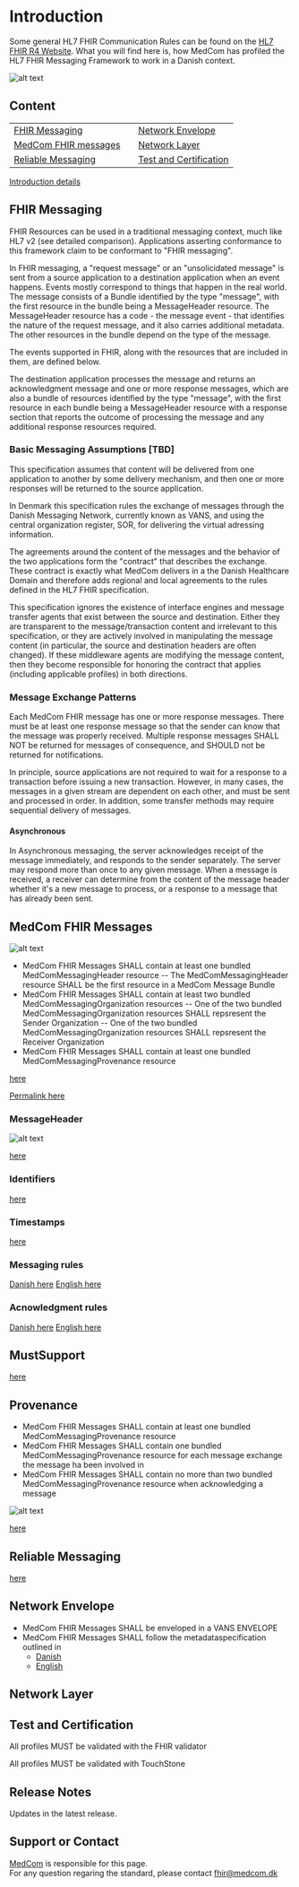 # Introduction

Some general HL7 FHIR Communication Rules can be found on the [HL7 FHIR R4 Website](http://hl7.org/fhir/R4/messaging.html). What you will find here is, how MedCom has profiled the HL7 FHIR Messaging Framework to work in a Danish context.

![alt text](https://medcomdk.github.io/MedCom-FHIR-Communication/assets/images/fhir-logo.png "HL7 FHIR")

## Content

||||
|:---|---|:---|
|[FHIR Messaging](#fhir-messaging)            ||[Network Envelope](#network-envelope)|
|[MedCom FHIR messages](#medcom-fhir-messages)||[Network Layer](#network-layer)|
|[Reliable Messaging](#reliable-messaging)    ||[Test and Certification](#test-and-certification)|

[Introduction details](/assets/documents/01-Introduction.md)

## FHIR Messaging

FHIR Resources can be used in a traditional messaging context, much like HL7 v2  (see detailed comparison). Applications asserting conformance to this framework claim to be conformant to "FHIR messaging".

In FHIR messaging, a "request message" or an "unsolicidated message" is sent from a source application to a destination application when an event happens. Events mostly correspond to things that happen in the real world. The message consists of a Bundle identified by the type "message", with the first resource in the bundle being a MessageHeader resource. The MessageHeader resource has a code - the message event - that identifies the nature of the request message, and it also carries additional metadata. The other resources in the bundle depend on the type of the message.

The events supported in FHIR, along with the resources that are included in them, are defined below.

The destination application processes the message and returns an acknowledgment message and one or more response messages, which are also a bundle of resources identified by the type "message", with the first resource in each bundle being a MessageHeader resource with a response section that reports the outcome of processing the message and any additional response resources required.

### Basic Messaging Assumptions [TBD]

This specification assumes that content will be delivered from one application to another by some delivery mechanism, and then one or more responses will be returned to the source application.

In Denmark this specification rules the exchange of messages through the Danish Messaging Network, currently known as VANS, and using the central organization register, SOR, for delivering the virtual adressing information.

The agreements around the content of the messages and the behavior of the two applications form the "contract" that describes the exchange. These contract is exactly what MedCom delivers in a the Danish Healthcare Domain and therefore adds  regional and local agreements to the rules defined in the HL7 FHIR specification.

This specification ignores the existence of interface engines and message transfer agents that exist between the source and destination. Either they are transparent to the message/transaction content and irrelevant to this specification, or they are actively involved in manipulating the message content (in particular, the source and destination headers are often changed). If these middleware agents are modifying the message content, then they become responsible for honoring the contract that applies (including applicable profiles) in both directions.

### Message Exchange Patterns

Each MedCom FHIR message has one or more response messages. There must be at least one response message so that the sender can know that the message was properly received. Multiple response messages SHALL NOT be returned for messages of consequence, and SHOULD not be returned for notifications.

In principle, source applications are not required to wait for a response to a transaction before issuing a new transaction. However, in many cases, the messages in a given stream are dependent on each other, and must be sent and processed in order. In addition, some transfer methods may require sequential delivery of messages.

#### Asynchronous

In Asynchronous messaging, the server acknowledges receipt of the message immediately, and responds to the sender separately. The server may respond more than once to any given message.
When a message is received, a receiver can determine from the content of the message header whether it's a new message to process, or a response to a message that has already been sent.

## MedCom FHIR Messages

![alt text](https://medcomdk.github.io/MedCom-FHIR-Communication/assets/images/MessagingModel.png "MedCom Messaging Model")

- MedCom FHIR Messages SHALL contain at least one bundled MedComMessagingHeader resource
-- The MedComMessagingHeader resource SHALL be the first resource in a MedCom Message Bundle
- MedCom FHIR Messages SHALL contain at least two bundled MedComMessagingOrganization resources
-- One of the two bundled MedComMessagingOrganization resources SHALL repsresent the Sender Organization
-- One of the two bundled MedComMessagingOrganization resources SHALL repsresent the Receiver Organization
- MedCom FHIR Messages SHALL contain at least one bundled MedComMessagingProvenance resource

[here](https://github.com/hl7dk/dk-medcom-messaging/blob/master/input/pagecontent/index.md)

[Permalink here](https://github.com/hl7dk/dk-medcom-messaging/blob/b23dfe00cba8aba273ca08ab7eead8228952f6c4/input/pagecontent/index.md)

### MessageHeader

![alt text](https://medcomdk.github.io/MedCom-FHIR-Communication/assets/images/MedComMessageHeader.png "MedCom Messaging Model")

[here](/assets/documents/MessageHeader.md)

### Identifiers

[here](/assets/documents/MessageHeader_Identifiers.md)

### Timestamps

[here](/assets/documents/MessageHeader_Timestamps.md)

### Messaging rules

[Danish here](/assets/documents/Rules_Messaging-DA.md)
[English here](/assets/documents/Rules_Messaging-EN.md)

### Acnowledgment rules

[Danish here](/assets/documents/Rules_Acknowledgment-DA.md)
[English here](/assets/documents/Rules_Acknowledgment-EN.md)

## MustSupport

[here](/assets/documents/MustSupport.md)

## Provenance

- MedCom FHIR Messages SHALL contain at least one bundled MedComMessagingProvenance resource
- MedCom FHIR Messages SHALL contain one bundled MedComMessagingProvenance resource for each message exchange the message ha been involved in
- MedCom FHIR Messages SHALL contain no more than two bundled MedComMessagingProvenance resource when acknowledging a message

![alt text](https://build.fhir.org/ig/hl7dk/dk-medcom-messaging/MedComMessagingProvenance.png "MedCom Messaging Provenance key concepts(Remote)")

[here](/assets/documents/Provenance.md)

## Reliable Messaging

[here](/assets/documents/Reliable_Messaging.md)

## Network Envelope

- MedCom FHIR Messages SHALL be enveloped in a VANS ENVELOPE
- MedCom FHIR Messages SHALL follow the metadataspecification outlined in
  - [Danish](/assets/documents/FHIRMessages_NetworkEnvelopes_DA.md)
  - [English](/assets/documents/FHIRMessages_NetworkEnvelopes_EN.md)

## Network Layer

## Test and Certification

All profiles MUST be validated with the FHIR validator

All profiles MUST be validated with TouchStone

## Release Notes

Updates in the latest release.

## Support or Contact

[MedCom](https://www.medcom.dk/) is responsible for this page.  
For any question regaring the standard, please contact <fhir@medcom.dk>

